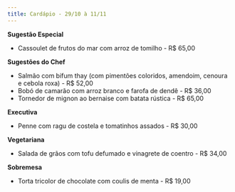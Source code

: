 ```yaml
---
title: Cardápio - 29/10 à 11/11
---
```

**Sugestão Especial**

* Cassoulet de frutos do mar com arroz de tomilho - R$ 65,00

**Sugestões do Chef**

* Salmão com bifum thay (com pimentões coloridos, amendoim, cenoura e cebola roxa) - R$ 52,00
* Bobó de camarão com arroz branco e farofa de dendê - R$ 36,00
* Tornedor de mignon ao bernaise com batata rústica - R$ 65,00



**Executiva**

* Penne com ragu de costela e tomatinhos assados - R$ 30,00

**Vegetariana**

* Salada de grãos com tofu defumado e vinagrete de coentro - R$ 34,00

**Sobremesa**

* Torta tricolor de chocolate com coulis de menta - R$ 19,00